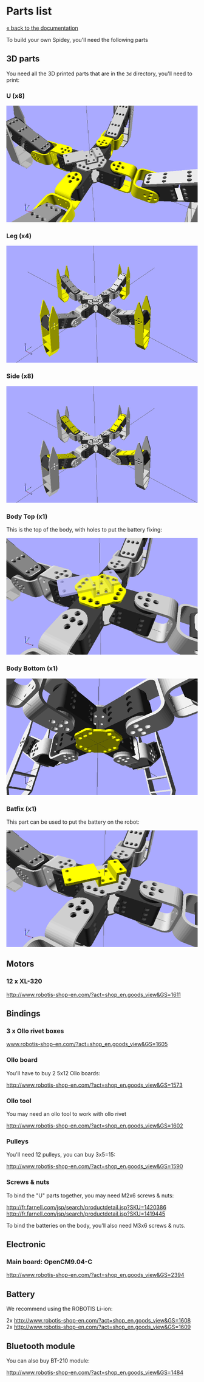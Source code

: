 # Parts list

[« back to the documentation](index.md)

To build your own Spidey, you'll need the following parts

## 3D parts

You need all the 3D printed parts that are in the `3d` directory, you'll need to print:


### U (x8)

![U](../3d/imgs/u.png) 


### Leg (x4)

![Leg](../3d/imgs/leg.png) 


### Side (x8)

![Side](../3d/imgs/side.png) 

### Body Top (x1)

This is the top of the body, with holes to put the battery fixing:

![Body](../3d/imgs/body_top.png) 

### Body Bottom (x1)

![Body with fixtions](../3d/imgs/body_bottom.png) 

### Batfix (x1)

This part can be used to put the battery on the robot:

![Body to OpenCM](../3d/imgs/batfix.png) 

## Motors

### 12 x XL-320

http://www.robotis-shop-en.com/?act=shop_en.goods_view&GS=1611

## Bindings

### 3 x Ollo rivet boxes

www.robotis-shop-en.com/?act=shop_en.goods_view&GS=1605

### Ollo board

You'll have to buy 2 5x12 Ollo boards:

http://www.robotis-shop-en.com/?act=shop_en.goods_view&GS=1573

### Ollo tool

You may need an ollo tool to work with ollo rivet

http://www.robotis-shop-en.com/?act=shop_en.goods_view&GS=1602

### Pulleys

You'll need 12 pulleys, you can buy 3x5=15:

http://www.robotis-shop-en.com/?act=shop_en.goods_view&GS=1590

### Screws & nuts

To bind the "U" parts together, you may need M2x6 screws & nuts:

http://fr.farnell.com/jsp/search/productdetail.jsp?SKU=1420386
http://fr.farnell.com/jsp/search/productdetail.jsp?SKU=1419445

To bind the batteries on the body, you'll also need M3x6 screws & nuts.

## Electronic

### Main board: OpenCM9.04-C

http://www.robotis-shop-en.com/?act=shop_en.goods_view&GS=2394

## Battery

We recommend using the ROBOTIS Li-ion:

2x http://www.robotis-shop-en.com/?act=shop_en.goods_view&GS=1608
2x http://www.robotis-shop-en.com/?act=shop_en.goods_view&GS=1609

## Bluetooth module

You can also buy BT-210 module:

http://www.robotis-shop-en.com/?act=shop_en.goods_view&GS=1484
